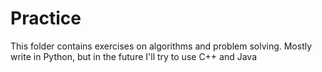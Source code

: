 # Practice

This folder contains exercises on algorithms and problem solving. Mostly write in Python, but in the future I'll try to use C++ and Java
